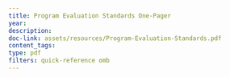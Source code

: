 ```yaml
---
title: Program Evaluation Standards One-Pager
year: 
description: 
doc-link: assets/resources/Program-Evaluation-Standards.pdf
content_tags: 
type: pdf
filters: quick-reference omb
---
```

